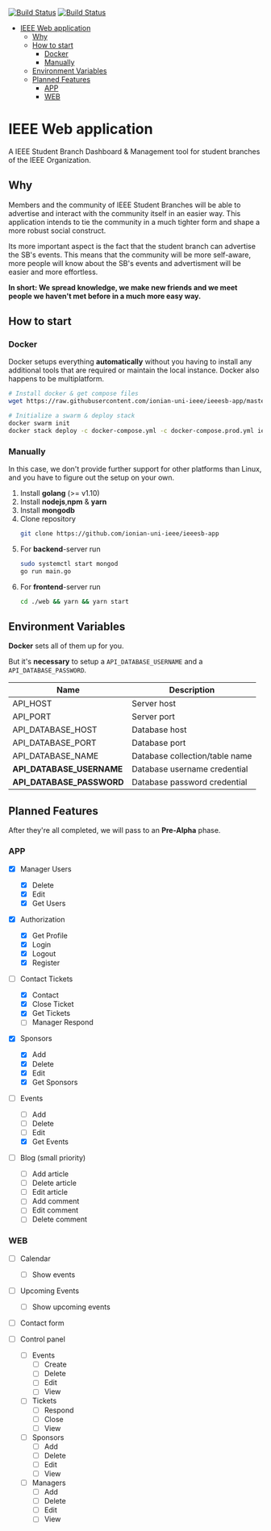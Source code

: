 [![Build Status](https://img.shields.io/travis/ionian-uni-ieee/ieeesb-app/master?label=Master%20Build)](https://travis-ci.org/ionian-uni-ieee/ieeesb-app)
[![Build Status](https://img.shields.io/travis/ionian-uni-ieee/ieeesb-app/dev?label=Dev%20Build)](https://travis-ci.org/ionian-uni-ieee/ieeesb-app)

- [IEEE Web application](#ieee-web-application)
  - [Why](#why)
  - [How to start](#how-to-start)
    - [Docker](#docker)
    - [Manually](#manually)
  - [Environment Variables](#environment-variables)
  - [Planned Features](#planned-features)
    - [APP](#app)
    - [WEB](#web)

# IEEE Web application

A IEEE Student Branch Dashboard & Management tool for student branches of the IEEE Organization.

## Why

Members and the community of IEEE Student Branches will be able to advertise and interact with the community itself in an easier way. This application intends to tie the community in a much tighter form and shape a more robust social construct.

Its more important aspect is the fact that the student branch can advertise the SB's events. This means that the community will be more self-aware, more people will know about the SB's events and advertisment will be easier and more effortless.

**In short: We spread knowledge, we make new friends and we meet people we haven't met before in a much more easy way.**

## How to start

### Docker

Docker setups everything **automatically** without you having to install any additional tools that are required or maintain the local instance. Docker also happens to be multiplatform.

```bash
# Install docker & get compose files
wget https://raw.githubusercontent.com/ionian-uni-ieee/ieeesb-app/master/scripts/install.sh && sh ./install.sh

# Initialize a swarm & deploy stack
docker swarm init
docker stack deploy -c docker-compose.yml -c docker-compose.prod.yml ieeesb-app
```

### Manually

In this case, we don't provide further support for other platforms than Linux, and you have to figure out the setup on your own.

1. Install **golang** (>= v1.10)
2. Install **nodejs**,**npm** & **yarn**
3. Install **mongodb**
4. Clone repository
   ```bash
   git clone https://github.com/ionian-uni-ieee/ieeesb-app
   ```
5. For **backend**-server run
   ```bash
   sudo systemctl start mongod
   go run main.go
   ```
6. For **frontend**-server run
   ```bash
   cd ./web && yarn && yarn start
   ```

## Environment Variables

**Docker** sets all of them up for you.

But it's **necessary** to setup a `API_DATABASE_USERNAME` and a `API_DATABASE_PASSWORD`.

| Name                      | Description                    |
| ------------------------- | ------------------------------ |
| API_HOST                  | Server host                    |
| API_PORT                  | Server port                    |
| API_DATABASE_HOST         | Database host                  |
| API_DATABASE_PORT         | Database port                  |
| API_DATABASE_NAME         | Database collection/table name |
| **API_DATABASE_USERNAME** | Database username credential   |
| **API_DATABASE_PASSWORD** | Database password credential   |

## Planned Features

After they're all completed, we will pass to an **Pre-Alpha** phase.

### APP

- [x] Manager Users

  - [x] Delete
  - [x] Edit
  - [x] Get Users

- [x] Authorization

  - [x] Get Profile
  - [x] Login
  - [x] Logout
  - [x] Register

- [ ] Contact Tickets

  - [x] Contact
  - [x] Close Ticket
  - [x] Get Tickets
  - [ ] Manager Respond

- [x] Sponsors

  - [x] Add
  - [x] Delete
  - [x] Edit
  - [x] Get Sponsors

- [ ] Events

  - [ ] Add
  - [ ] Delete
  - [ ] Edit
  - [x] Get Events

- [ ] Blog (small priority)
  - [ ] Add article
  - [ ] Delete article
  - [ ] Edit article
  - [ ] Add comment
  - [ ] Edit comment
  - [ ] Delete comment

### WEB

- [ ] Calendar

  - [ ] Show events

- [ ] Upcoming Events

  - [ ] Show upcoming events

- [ ] Contact form

- [ ] Control panel
  - [ ] Events
    - [ ] Create
    - [ ] Delete
    - [ ] Edit
    - [ ] View
  - [ ] Tickets
    - [ ] Respond
    - [ ] Close
    - [ ] View
  - [ ] Sponsors
    - [ ] Add
    - [ ] Delete
    - [ ] Edit
    - [ ] View
  - [ ] Managers
    - [ ] Add
    - [ ] Delete
    - [ ] Edit
    - [ ] View
